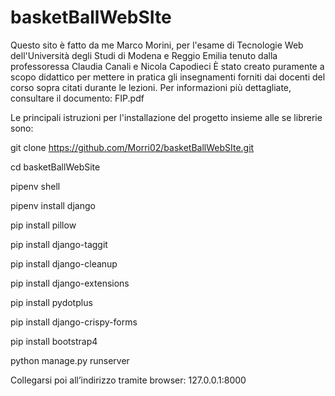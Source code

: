 # basketBallWebSIte

Questo sito è fatto da me Marco Morini, per l'esame di Tecnologie Web dell'Università degli Studi di Modena e Reggio Emilia tenuto dalla professoressa Claudia Canali e Nicola Capodieci
È stato creato puramente a scopo didattico per mettere in pratica gli insegnamenti forniti dai docenti del corso sopra citati durante le lezioni.
Per informazioni più dettagliate, consultare il documento: FIP.pdf

Le principali istruzioni per l'installazione del progetto insieme alle se librerie sono:

git clone https://github.com/Morri02/basketBallWebSIte.git

cd basketBallWebSite

pipenv shell

pipenv install django

pip install pillow

pip install django-taggit

pip install django-cleanup

pip install django-extensions

pip install pydotplus

pip install django-crispy-forms

pip install bootstrap4

python manage.py runserver

Collegarsi poi all’indirizzo tramite browser: 127.0.0.1:8000
